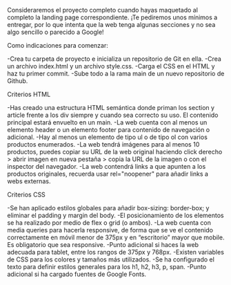 Consideraremos el proyecto completo cuando hayas maquetado al completo la landing page correspondiente. ¡Te pediremos unos mínimos a entregar, por lo que intenta que la web tenga algunas secciones y no sea algo sencillo o parecido a Google!

Como indicaciones para comenzar:

-Crea tu carpeta de proyecto e inicializa un repositorio de Git en ella.
-Crea un archivo index.html y un archivo style.css.
-Carga el CSS en el HTML y haz tu primer commit.
-Sube todo a la rama main de un nuevo repositorio de Github.

Criterios HTML

-Has creado una estructura HTML semántica donde priman los section y article frente a los div siempre y cuando sea correcto su uso. El contenido principal estará envuelto en un main.
-La web cuenta con al menos un elemento header o un elemento footer para contenido de navegación o adicional.
-Hay al menos un elemento de tipo ul o de tipo ol con varios productos enumerados.
-La web tendrá imágenes para al menos 10 productos, puedes copiar su URL de la web original haciendo click derecho > abrir imagen en nueva pestaña > copia la URL de la imagen o con el inspector del navegador.
-La web contendrá links a que apunten a los productos originales, recuerda usar rel="noopener" para añadir links a webs externas.

Criterios CSS

-Se han aplicado estilos globales para añadir box-sizing: border-box; y eliminar el padding y margin del body.
-El posicionamiento de los elementos se ha realizado por medio de flex o grid (o ambos).
-La web cuenta con media queries para hacerla responsive, de forma que se ve el contenido correctamente en móvil menor de 375px y en “escritorio” mayor que mobile. Es obligatorio que sea responsive.
-Punto adicional si haces la web adecuada para tablet, entre los rangos de 375px y 768px.
-Existen variables de CSS para los colores y tamaños más utilizados.
-Se ha configurado el texto para definir estilos generales para los h1, h2, h3, p, span.
-Punto adicional si ha cargado fuentes de Google Fonts.
